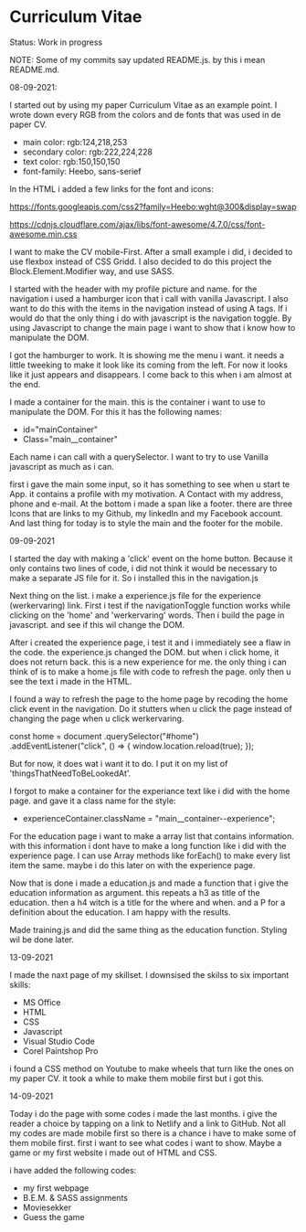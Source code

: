 # Curriculum Vitae

Status: Work in progress

NOTE: Some of my commits say updated README.js. by this i mean README.md.

08-09-2021:

I started out by using my paper Curriculum Vitae as an example point. I wrote down every RGB from the colors and de fonts that was used in de paper CV.

- main color: rgb:124,218,253
- secondary color: rgb:222,224,228
- text color: rgb:150,150,150
- font-family: Heebo, sans-serief

In the HTML i added a few links for the font and icons:

https://fonts.googleapis.com/css2?family=Heebo:wght@300&display=swap

https://cdnjs.cloudflare.com/ajax/libs/font-awesome/4.7.0/css/font-awesome.min.css

I want to make the CV mobile-First. After a small example i did, i decided to use flexbox instead of CSS Gridd. I also decided to do this project the Block.Element.Modifier way, and use SASS.

I started with the header with my profile picture and name. for the navigation i used a hamburger icon that i call with vanilla Javascript.
I also want to do this with the items in the navigation instead of using A tags. If i would do that the only thing i do with javascript is the navigation toggle. By using Javascript to change the main page i want to show that i know how to manipulate the DOM.

I got the hamburger to work. It is showing me the menu i want. it needs a little tweeking to make it look like its coming from the left. For now it looks like it just appears and disappears. I come back to this when i am almost at the end.

I made a container for the main. this is the container i want to use to manipulate the DOM. For this it has the following names:

- id="mainContainer"
- Class="main\_\_container"

Each name i can call with a querySelector. I want to try to use Vanilla javascript as much as i can.

first i gave the main some input, so it has something to see when u start te App. it contains a profile with my motivation. A Contact with my address, phone and e-mail. At the bottom i made a span like a footer. there are three Icons that are links to my Github, my linkedIn and my Facebook account. And last thing for today is to style the main and the footer for the mobile.

09-09-2021

I started the day with making a 'click' event on the home button. Because it only contains two lines of code, i did not think it would be necessary to make a separate JS file for it. So i installed this in the navigation.js

Next thing on the list. i make a experience.js file for the experience (werkervaring) link. First i test if the navigationToggle function works while clicking on the 'home' and 'werkervaring' words. Then i build the page in javascript. and see if this wil change the DOM.

After i created the experience page, i test it and i immediately see a flaw in the code. the experience.js changed the DOM. but when i click home, it does not return back. this is a new experience for me. the only thing i can think of is to make a home.js file with code to refresh the page. only then u see the text i made in the HTML.

I found a way to refresh the page to the home page by recoding the home click event in the navigation. Do it stutters when u click the page instead of changing the page when u click werkervaring.

const home = document
.querySelector("#home")
.addEventListener("click", () => {
window.location.reload(true);
});

But for now, it does wat i want it to do. I put it on my list of 'thingsThatNeedToBeLookedAt'.

I forgot to make a container for the experiance text like i did with the home page. and gave it a class name for the style:

- experienceContainer.className = "main\_\_container--experience";

For the education page i want to make a array list that contains information. with this information i dont have to make a long function like i did with the experience page. I can use Array methods like forEach() to make every list item the same. maybe i do this later on with the experience page.

Now that is done i made a education.js and made a function that i give the education information as argument. this repeats a h3 as title of the education. then a h4 witch is a title for the where and when. and a P for a definition about the education. I am happy with the results.

Made training.js and did the same thing as the education function. Styling wil be done later.

13-09-2021

I made the naxt page of my skillset. I downsised the skilss to six important skills:

- MS Office
- HTML
- CSS
- Javascript
- Visual Studio Code
- Corel Paintshop Pro

i found a CSS method on Youtube to make wheels that turn like the ones on my paper CV. it took a while to make them mobile first but i got this.

14-09-2021

Today i do the page with some codes i made the last months. i give the reader a choice by tapping on a link to Netlify and a link to GitHub. Not all my codes are made mobile first so there is a chance i have to make some of them mobile first. first i want to see what codes i want to show. Maybe a game or my first website i made out of HTML and CSS.

i have added the following codes:

- my first webpage
- B.E.M. & SASS assignments
- Moviesekker
- Guess the game
